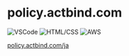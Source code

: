 # policy.actbind.com

![VSCode](https://img.shields.io/badge/DE-VSCode　1.57.1-blue?style=flat)
![HTML/CSS](https://img.shields.io/badge/Language-HTML5/CSS3-white?style=flat)
![AWS](https://img.shields.io/badge/Backend-AWS-orange?style=flat&)

[policy.actbind.com/ja](https://policy.actbind.com/ja)
